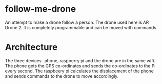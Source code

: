 # follow-me-drone

An attempt to make a drone follow a person.
The drone used here is AR Drone 2. It is completely programmable and can be moved with commands.

# Architecture

The three devices- phone, raspberry pi and the drone are in the same wifi.
The phone gets the GPS co-ordinates and sends the co-ordinates to the Pi every second.
The raspbeery pi calculates the displacement of the phone and sends commands to the drone to move accordingly.
